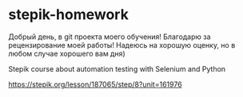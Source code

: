 # stepik-homework
Добрый день, в git проекта моего обучения!
Благодарю за рецензирование моей работы! 
Надеюсь на хорошую оценку, но в любом случае хорошего вам дня)

Stepik course about automation testing with Selenium and Python

https://stepik.org/lesson/187065/step/8?unit=161976
